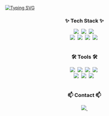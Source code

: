 [![Typing SVG](https://readme-typing-svg.demolab.com/?lines=First+line+of+text;Second+line+of+text?height=100)](https://git.io/typing-svg)

<!--내용 부분-->
<h3 align="center">✨ Tech Stack ✨</h3>
<div align="center">
  <img src="https://img.shields.io/badge/Android-2C2C32.svg?style=for-the-badge&logo=android&logoColor=3DDC84" />&nbsp
  <img src="https://img.shields.io/badge/kotlin-2C2C32.svg?style=for-the-badge&logo=kotlin&logoColor=#7F52FF" />&nbsp
  <img src="https://img.shields.io/badge/jetpackcompose-2C2C32.svg?style=for-the-badge&logo=jetpackcompose&logoColor=3DDC84" />&nbsp
</div>

<div align="center">
  <img src="https://img.shields.io/badge/Flutter-2C2C32.svg?style=for-the-badge&logo=flutter&logoColor=02569B" />&nbsp
  <img src="https://img.shields.io/badge/dart-2C2C32.svg?style=for-the-badge&logo=dart&logoColor=0175C2" />&nbsp
  <img src="https://img.shields.io/badge/getx-2C2C32.svg?style=for-the-badge&logo=getx&logoColor=8A2BE2" />&nbsp
  <img src="https://img.shields.io/badge/gradle-2C2C32.svg?style=for-the-badge&logo=gradle&logoColor=white" />&nbsp
</div>
<br>

<h3 align="center">🛠 Tools 🛠</h3>
<div align="center">
  <img src="https://img.shields.io/badge/git-2C2C32.svg?style=for-the-badge&logo=git&logoColor=white" />&nbsp
  <img src="https://img.shields.io/badge/github-2C2C32.svg?style=for-the-badge&logo=github&logoColor=white" />&nbsp
  <img src="https://img.shields.io/badge/Notion-2C2C32.svg?style=for-the-badge&logo=notion&logoColor=white" />&nbsp
  <img src="https://img.shields.io/badge/slack-2C2C32.svg?style=for-the-badge&logo=slack&logoColor=white" />&nbsp
</div>

<div align="center">
   <img src="https://img.shields.io/badge/AndroidStudio-2C2C32.svg?style=for-the-badge&logo=androidstudio&logoColor=3DDC84" />&nbsp
   <img src="https://img.shields.io/badge/xcode-2C2C32.svg?style=for-the-badge&logo=xcode&logoColor=147EFB" />&nbsp
   <img src="https://img.shields.io/badge/intellij-2C2C32.svg?style=for-the-badge&logo=intellijidea&logoColor=white" />&nbsp
</div>

<br>

<h3 align="center">📫 Contact 📫</h3>
<div align="center">
  <a href="ckstoa100@naver.com">
    <img
      src="https://img.shields.io/badge/ckstoa100@naver.com-2C2C32?style=for-the-badge&logo=gmail&logoColor=white"/>&nbsp
  </a>
</div>
